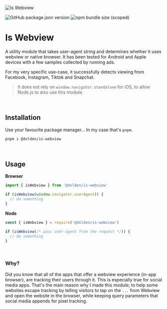 ![Is Webview](https://repository-images.githubusercontent.com/547424093/1ecc670a-803d-489d-b9d1-a289c351a14b)

![GitHub package.json version](https://img.shields.io/github/package-json/v/dvlden/is-webview?color=86c7ff&style=flat-square)
![npm bundle size (scoped)](https://img.shields.io/bundlephobia/minzip/@dvlden/is-webview?color=%2386c7ff&style=flat-square)

# Is Webview
A utility module that takes user-agent string and determines whether it uses webview or native browser. It has been tested for Android and Apple devices with a few samples collected by running ads.

For my very specific use-case, it successfully detects viewing from Facebook, Instagram, Tiktok and Snapchat.

> It does not rely on `window.navigator.standalone` for iOS, to allow Node.js to also use this module.

<br>

## Installation

Use your favourite package manager... In my case that's `pnpm`.

```bash
pnpm i @dvlden/is-webview
```

<br>

## Usage

**Browser**
```ts
import { isWebview } from '@dvlden/is-webview'

if (isWebview(window.navigator.userAgent)) {
  // do something
}
```

**Node**
```ts
const { isWebview } = require('@dvlden/is-webview')

if (isWebview(/* pass user-agent from the request */)) {
  // do something
}
```

<br>

### Why?

Did you know that all of the apps that offer a webview experience (in-app browser), are tracking their users through it. This is especially true for social media apps. That's the main reason why I made this module; to help some websites escape tracking by telling visitors to tap on the `...` from Webview and open the website in the browser, while keeping query parameters that social media appends for pixel tracking.
